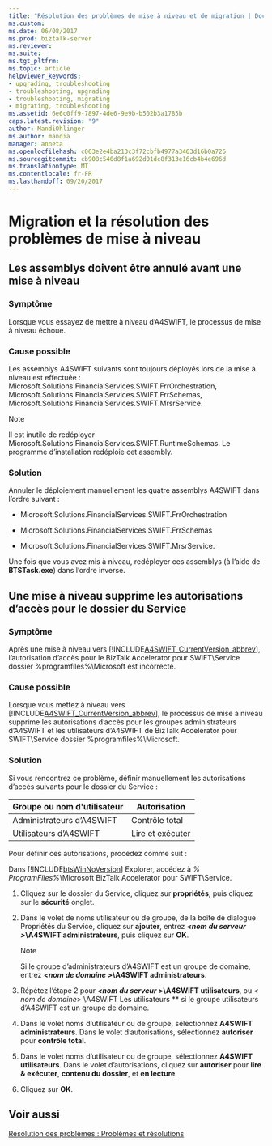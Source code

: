 ```yaml
---
title: "Résolution des problèmes de mise à niveau et de migration | Documents Microsoft"
ms.custom: 
ms.date: 06/08/2017
ms.prod: biztalk-server
ms.reviewer: 
ms.suite: 
ms.tgt_pltfrm: 
ms.topic: article
helpviewer_keywords:
- upgrading, troubleshooting
- troubleshooting, upgrading
- troubleshooting, migrating
- migrating, troubleshooting
ms.assetid: 6e6c0ff9-7897-4de6-9e9b-b502b3a1785b
caps.latest.revision: "9"
author: MandiOhlinger
ms.author: mandia
manager: anneta
ms.openlocfilehash: c063e2e4ba213c3f72cbfb4977a3463d16b0a726
ms.sourcegitcommit: cb908c540d8f1a692d01dc8f313e16cb4b4e696d
ms.translationtype: MT
ms.contentlocale: fr-FR
ms.lasthandoff: 09/20/2017
---
```

# <a name="migration-and-upgrade-troubleshooting"></a>Migration et la résolution des problèmes de mise à niveau
## <a name="assemblies-need-to-be-undeployed-before-an-upgrade"></a>Les assemblys doivent être annulé avant une mise à niveau  
  
### <a name="symptom"></a>Symptôme  
 Lorsque vous essayez de mettre à niveau d’A4SWIFT, le processus de mise à niveau échoue.  
  
### <a name="possible-cause"></a>Cause possible  
 Les assemblys A4SWIFT suivants sont toujours déployés lors de la mise à niveau est effectuée : Microsoft.Solutions.FinancialServices.SWIFT.FrrOrchestration, Microsoft.Solutions.FinancialServices.SWIFT.FrrSchemas, Microsoft.Solutions.FinancialServices.SWIFT.MrsrService.  
  
> [!NOTE]
>  Il est inutile de redéployer Microsoft.Solutions.FinancialServices.SWIFT.RuntimeSchemas. Le programme d’installation redéploie cet assembly.  
  
### <a name="solution"></a>Solution  
 Annuler le déploiement manuellement les quatre assemblys A4SWIFT dans l’ordre suivant :  
  
-   Microsoft.Solutions.FinancialServices.SWIFT.FrrOrchestration  
  
-   Microsoft.Solutions.FinancialServices.SWIFT.FrrSchemas  
  
-   Microsoft.Solutions.FinancialServices.SWIFT.MrsrService.  
  
 Une fois que vous avez mis à niveau, redéployer ces assemblys (à l’aide de **BTSTask.exe**) dans l’ordre inverse.  
  
## <a name="an-upgrade-removes-access-permissions-for-the-service-folder"></a>Une mise à niveau supprime les autorisations d’accès pour le dossier du Service  
  
### <a name="symptom"></a>Symptôme  
 Après une mise à niveau vers [!INCLUDE[A4SWIFT_CurrentVersion_abbrev](../../includes/a4swift-currentversion-abbrev-md.md)], l’autorisation d’accès pour le BizTalk Accelerator pour SWIFT\Service dossier %programfiles%\Microsoft est incorrecte.  
  
### <a name="possible-cause"></a>Cause possible  
 Lorsque vous mettez à niveau vers [!INCLUDE[A4SWIFT_CurrentVersion_abbrev](../../includes/a4swift-currentversion-abbrev-md.md)], le processus de mise à niveau supprime les autorisations d’accès pour les groupes administrateurs d’A4SWIFT et les utilisateurs d’A4SWIFT de BizTalk Accelerator pour SWIFT\Service dossier %programfiles%\Microsoft.  
  
### <a name="solution"></a>Solution  
 Si vous rencontrez ce problème, définir manuellement les autorisations d’accès suivants pour le dossier du Service :  
  
|Groupe ou nom d'utilisateur|Autorisation|  
|------------------------|----------------|  
|Administrateurs d’A4SWIFT|Contrôle total|  
|Utilisateurs d’A4SWIFT|Lire et exécuter|  
  
 Pour définir ces autorisations, procédez comme suit :  
  
 Dans [!INCLUDE[btsWinNoVersion](../../includes/btswinnoversion-md.md)] Explorer, accédez à *% ProgramFiles%*\Microsoft BizTalk Accelerator pour SWIFT\Service.  
  
1.  Cliquez sur le dossier du Service, cliquez sur **propriétés**, puis cliquez sur le **sécurité** onglet.  
  
2.  Dans le volet de noms utilisateur ou de groupe, de la boîte de dialogue Propriétés du Service, cliquez sur **ajouter**, entrez   ***\<nom du serveur >*\A4SWIFT administrateurs**, puis cliquez sur **OK**.  
  
    > [!NOTE]
    >  Si le groupe d’administrateurs d’A4SWIFT est un groupe de domaine, entrez   ***\<nom de domaine >*\A4SWIFT administrateurs**.  
  
3.  Répétez l’étape 2 pour   ***\<nom du serveur >*\A4SWIFT utilisateurs**, ou  **\<* nom de domaine*> \A4SWIFT Les utilisateurs ** si le groupe utilisateurs d’A4SWIFT est un groupe de domaine.  
  
4.  Dans le volet noms d’utilisateur ou de groupe, sélectionnez **A4SWIFT administrateurs**. Dans le volet d’autorisations, sélectionnez **autoriser** pour **contrôle total**.  
  
5.  Dans le volet noms d’utilisateur ou de groupe, sélectionnez **A4SWIFT utilisateurs**. Dans le volet d’autorisations, cliquez sur **autoriser** pour **lire & exécuter**, **contenu du dossier**, et **en lecture**.  
  
6.  Cliquez sur **OK**.  
  
## <a name="see-also"></a>Voir aussi  
 [Résolution des problèmes : Problèmes et résolutions](../../adapters-and-accelerators/accelerator-swift/troubleshooting-issues-and-resolutions1.md)